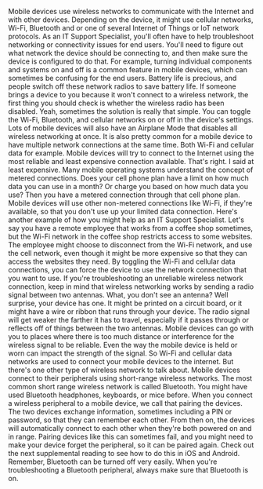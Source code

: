 Mobile devices use
wireless networks to communicate with the Internet
and with other devices. Depending on the device, it might use cellular
networks, Wi-Fi, Bluetooth and or one
of several Internet of Things or IoT
network protocols. As an IT Support Specialist, you'll often have to
help troubleshoot networking or connectivity
issues for end users. You'll need to figure out what network the device
should be connecting to, and then make sure the device
is configured to do that. For example, turning
individual components and systems on and off is a common
feature in mobile devices, which can sometimes be
confusing for the end users. Battery life is precious, and people switch off
these network radios to save battery life. If someone brings a device to you because it won't connect
to a wireless network, the first thing you
should check is whether the wireless radio
has been disabled. Yeah, sometimes the solution
is really that simple. You can toggle the
Wi-Fi, Bluetooth, and cellular networks on or
off in the device's settings. Lots of mobile devices
will also have an Airplane Mode that disables all wireless networking at once. It is also pretty common
for a mobile device to have multiple network connections
at the same time. Both Wi-Fi and cellular
data for example. Mobile devices will try to
connect to the Internet using the most reliable and least expensive
connection available. That's right. I said
at least expensive. Many mobile operating systems understand the concept
of metered connections. Does your cell phone
plan have a limit on how much data you
can use in a month? Or charge you based on
how much data you use? Then you have a
metered connection through that cell phone plan. Mobile devices will use other non-metered
connections like Wi-Fi, if they're available,
so that you don't use up your limited
data connection. Here's another example
of how you might help as an IT Support Specialist. Let's say you have a
remote employee that works from a coffee
shop sometimes, but the Wi-Fi network
in the coffee shop restricts access
to some websites. The employee might choose to disconnect from
the Wi-Fi network, and use the cell network, even though it might
be more expensive so that they can access
the websites they need. By toggling the Wi-Fi and
cellular data connections, you can force the device to use the network connection
that you want to use. If you're troubleshooting an unreliable wireless
network connection, keep in mind that wireless
networking works by sending a radio signal
between two antennas. What, you don't see an antenna? Well surprise, your
device has one. It might be printed
on a circuit board, or it might have a wire or ribbon that runs
through your device. The radio signal will get weaker the farther it has to travel, especially if it
passes through or reflects off of things
between the two antennas. Mobile devices can go with
you to places where there is too much distance or interference for the wireless
signal to be reliable. Even the way the mobile
device is held or worn can impact the
strength of the signal. So Wi-Fi and cellular
data networks are used to connect your mobile
devices to the internet. But there's one other type of wireless network to talk about. Mobile devices connect to their peripherals using
short-range wireless networks. The most common short
range wireless network is called Bluetooth. You might have used
Bluetooth headphones, keyboards, or mice before. When you connect a
wireless peripheral to a mobile device, we call that pairing the devices. The two devices
exchange information, sometimes including
a PIN or password, so that they can
remember each other. From then on, the devices will automatically
connect to each other when they're both
powered on and in range. Pairing devices like
this can sometimes fail, and you might need to make your device forget
the peripheral, so it can be paired again. Check out the next
supplemental reading to see how to do this in
iOS and Android. Remember, Bluetooth can be
turned off very easily. When you're troubleshooting
a Bluetooth peripheral, always make sure that
Bluetooth is on.
